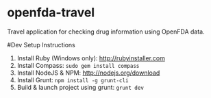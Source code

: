 # openfda-travel
Travel application for checking drug information using OpenFDA data.

#Dev Setup Instructions
1. Install Ruby (Windows only): http://rubyinstaller.com
2. Install Compass: `sudo gem install compass`
3. Install NodeJS & NPM: http://nodejs.org/download
4. Install Grunt: `npm install -g grunt-cli`
5. Build & launch project using grunt: `grunt dev`
